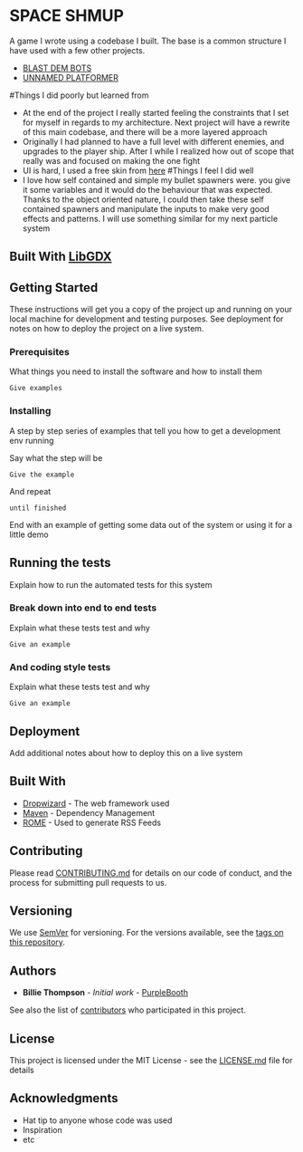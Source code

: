 # SPACE SHMUP

A game I wrote using a codebase I built. The base is a common structure 
I have used with a few other projects.
  * [BLAST DEM BOTS](https://github.com/goldDaniel/BLAST_DEM_BOTS)
  * [UNNAMED PLATFORMER](https://github.com/goldDaniel/platformer_project)

#Things I did poorly but learned from
  * At the end of the project I really started feeling the constraints
    that I set for myself in regards to my architecture. Next project
    will have a rewrite of this main codebase, and there will be a more
    layered approach
  * Originally I had planned to have a full level with different enemies,
    and upgrades to the player ship. After I while I realized how out of 
    scope that really was and focused on making the one fight
  * UI is hard, I used a free skin from [here](https://github.com/czyzby/gdx-skins)
#Things I feel I did well
  * I love how self contained and simple my bullet spawners were.
    you give it some variables and it would do the behaviour that 
    was expected. Thanks to the object oriented nature, I could
    then take these self contained spawners and manipulate the inputs
    to make very good effects and patterns. I will use something similar
    for my next particle system
  
## Built With [LibGDX](https://libgdx.badlogicgames.com/)

## Getting Started

These instructions will get you a copy of the project up and running on your local machine for development and testing purposes. See deployment for notes on how to deploy the project on a live system.

### Prerequisites

What things you need to install the software and how to install them

```
Give examples
```

### Installing

A step by step series of examples that tell you how to get a development env running

Say what the step will be

```
Give the example
```

And repeat

```
until finished
```

End with an example of getting some data out of the system or using it for a little demo

## Running the tests

Explain how to run the automated tests for this system

### Break down into end to end tests

Explain what these tests test and why

```
Give an example
```

### And coding style tests

Explain what these tests test and why

```
Give an example
```

## Deployment

Add additional notes about how to deploy this on a live system

## Built With

* [Dropwizard](http://www.dropwizard.io/1.0.2/docs/) - The web framework used
* [Maven](https://maven.apache.org/) - Dependency Management
* [ROME](https://rometools.github.io/rome/) - Used to generate RSS Feeds

## Contributing

Please read [CONTRIBUTING.md](https://gist.github.com/PurpleBooth/b24679402957c63ec426) for details on our code of conduct, and the process for submitting pull requests to us.

## Versioning

We use [SemVer](http://semver.org/) for versioning. For the versions available, see the [tags on this repository](https://github.com/your/project/tags). 

## Authors

* **Billie Thompson** - *Initial work* - [PurpleBooth](https://github.com/PurpleBooth)

See also the list of [contributors](https://github.com/your/project/contributors) who participated in this project.

## License

This project is licensed under the MIT License - see the [LICENSE.md](LICENSE.md) file for details

## Acknowledgments

* Hat tip to anyone whose code was used
* Inspiration
* etc
